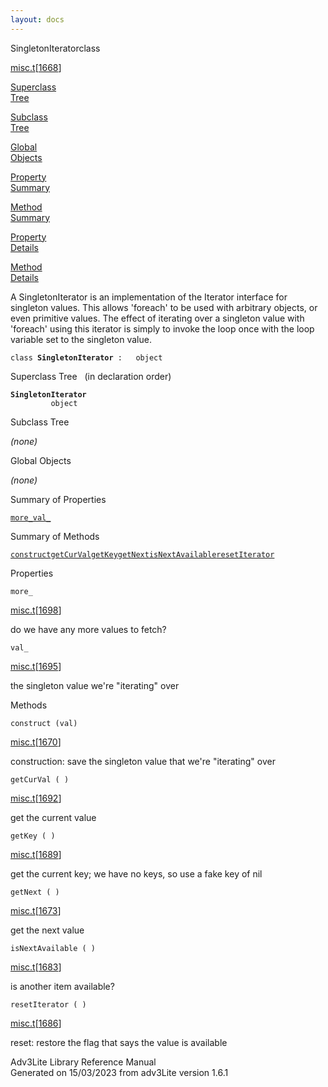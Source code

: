 ```yaml
---
layout: docs
---
```

<span class="title">SingletonIterator</span><span class="type">class</span>

[misc.t](../file/misc.t.html)\[[1668](../source/misc.t.html#1668)\]

[Superclass  
Tree](#_SuperClassTree_)

[Subclass  
Tree](#_SubClassTree_)

[Global  
Objects](#_ObjectSummary_)

[Property  
Summary](#_PropSummary_)

[Method  
Summary](#_MethodSummary_)

[Property  
Details](#_Properties_)

[Method  
Details](#_Methods_)



A SingletonIterator is an implementation of the Iterator interface for
singleton values. This allows 'foreach' to be used with arbitrary
objects, or even primitive values. The effect of iterating over a
singleton value with 'foreach' using this iterator is simply to invoke
the loop once with the loop variable set to the singleton value.

`class `**`SingletonIterator`**` :   object`



<span id="_SuperClassTree_"></span>



<span class="hdln">Superclass Tree</span>   (in declaration order)



**`SingletonIterator`**  
`         object`  
<span id="_SubClassTree_"></span>



<span class="hdln">Subclass Tree</span>  



*(none)* <span id="_ObjectSummary_"></span>



<span class="hdln">Global Objects</span>  



*(none)* <span id="_PropSummary_"></span>



<span class="hdln">Summary of Properties</span>  



[`more_`](#more_)[`val_`](#val_)

<span id="_MethodSummary_"></span>



<span class="hdln">Summary of Methods</span>  



[`construct`](#construct)[`getCurVal`](#getCurVal)[`getKey`](#getKey)[`getNext`](#getNext)[`isNextAvailable`](#isNextAvailable)[`resetIterator`](#resetIterator)

<span id="_Properties_"></span>



<span class="hdln">Properties</span>  



<span id="more_"></span>

`more_`

[misc.t](../file/misc.t.html)\[[1698](../source/misc.t.html#1698)\]



do we have any more values to fetch?



<span id="val_"></span>

`val_`

[misc.t](../file/misc.t.html)\[[1695](../source/misc.t.html#1695)\]



the singleton value we're "iterating" over



<span id="_Methods_"></span>



<span class="hdln">Methods</span>  



<span id="construct"></span>

`construct (val)`

[misc.t](../file/misc.t.html)\[[1670](../source/misc.t.html#1670)\]



construction: save the singleton value that we're "iterating" over



<span id="getCurVal"></span>

`getCurVal ( )`

[misc.t](../file/misc.t.html)\[[1692](../source/misc.t.html#1692)\]



get the current value



<span id="getKey"></span>

`getKey ( )`

[misc.t](../file/misc.t.html)\[[1689](../source/misc.t.html#1689)\]



get the current key; we have no keys, so use a fake key of nil



<span id="getNext"></span>

`getNext ( )`

[misc.t](../file/misc.t.html)\[[1673](../source/misc.t.html#1673)\]



get the next value



<span id="isNextAvailable"></span>

`isNextAvailable ( )`

[misc.t](../file/misc.t.html)\[[1683](../source/misc.t.html#1683)\]



is another item available?



<span id="resetIterator"></span>

`resetIterator ( )`

[misc.t](../file/misc.t.html)\[[1686](../source/misc.t.html#1686)\]



reset: restore the flag that says the value is available





Adv3Lite Library Reference Manual  
Generated on 15/03/2023 from adv3Lite version 1.6.1


